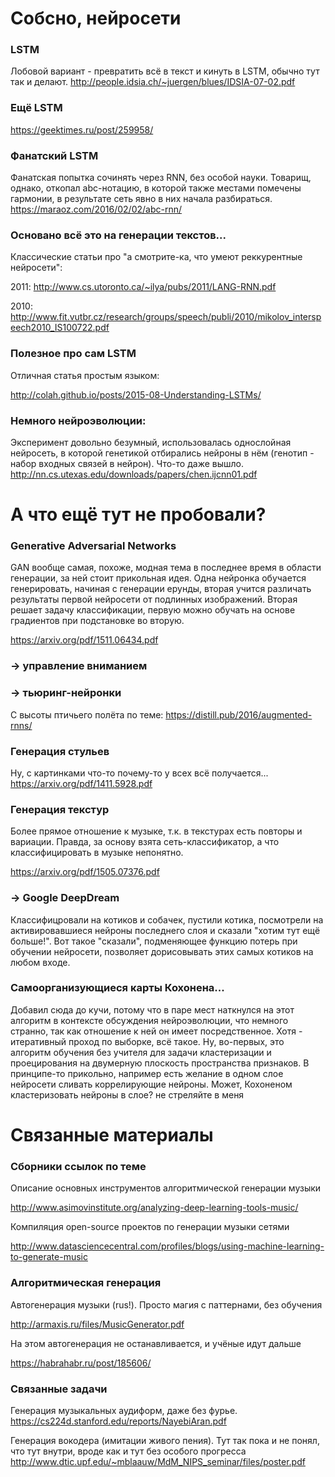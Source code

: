 # Собсно, нейросети

### LSTM
Лобовой вариант - превратить всё в текст и кинуть в LSTM, обычно тут так и делают.
http://people.idsia.ch/~juergen/blues/IDSIA-07-02.pdf

### Ещё LSTM

https://geektimes.ru/post/259958/

### Фанатский LSTM
Фанатская попытка сочинять через RNN, без особой науки. Товарищ, однако, откопал abc-нотацию, в которой также местами помечены гармонии, в результате сеть явно в них начала разбираться.
https://maraoz.com/2016/02/02/abc-rnn/

### Основано всё это на генерации текстов...

Классические статьи про "а смотрите-ка, что умеют реккурентные нейросети":

2011: http://www.cs.utoronto.ca/~ilya/pubs/2011/LANG-RNN.pdf

2010: http://www.fit.vutbr.cz/research/groups/speech/publi/2010/mikolov_interspeech2010_IS100722.pdf

### Полезное про сам LSTM

Отличная статья простым языком:

http://colah.github.io/posts/2015-08-Understanding-LSTMs/

### Немного нейроэволюции:

Эксперимент довольно безумный, использовалась однослойная нейросеть, в которой генетикой отбирались нейроны в нём (генотип - набор входных связей в нейрон). Что-то даже вышло.
http://nn.cs.utexas.edu/downloads/papers/chen.ijcnn01.pdf

# А что ещё тут не пробовали?

### Generative Adversarial Networks

GAN вообще самая, похоже, модная тема в последнее время в области генерации, за ней стоит прикольная идея. Одна нейронка обучается генерировать, начиная с генерации ерунды, вторая учится различать результаты первой нейросети от подлинных изображений. Вторая решает задачу классификации, первую можно обучать на основе градиентов при подстановке во вторую.

https://arxiv.org/pdf/1511.06434.pdf

### -> управление вниманием
### -> тьюринг-нейронки

С высоты птичьего полёта по теме:
https://distill.pub/2016/augmented-rnns/

### Генерация стульев

Ну, с картинками что-то почему-то у всех всё получается...
https://arxiv.org/pdf/1411.5928.pdf

### Генерация текстур

Более прямое отношение к музыке, т.к. в текстурах есть повторы и вариации. Правда, за основу взята сеть-классификатор, а что классифицировать в музыке непонятно.

https://arxiv.org/pdf/1505.07376.pdf

### -> Google DeepDream

Классифицровали на котиков и собачек, пустили котика, посмотрели на активировавшиеся нейроны последнего слоя и сказали "хотим тут ещё больше!". Вот такое "сказали", подменяющее функцию потерь при обучении нейросети, позволяет дорисовывать этих самых котиков на любом входе.

### Самоорганизующиеся карты Кохонена...
Добавил сюда до кучи, потому что в паре мест наткнулся на этот алгоритм в контексте обсуждения нейроэволюции, что немного странно, так как отношение к ней он имеет посредственное. Хотя - итеративный проход по выборке, всё такое. Ну, во-первых, это алгоритм обучения без учителя для задачи кластеризации и проецирования на двумерную плоскость пространства признаков. В принципе-то прикольно, например есть желание в одном слое нейросети сливать коррелирующие нейроны. Может, Кохоненом кластеризовать нейроны в слое? не стреляйте в меня

# Связанные материалы

### Сборники ссылок по теме

Описание основных инструментов алгоритмической генерации музыки

http://www.asimovinstitute.org/analyzing-deep-learning-tools-music/

Компиляция open-source проектов по генерации музыки сетями

http://www.datasciencecentral.com/profiles/blogs/using-machine-learning-to-generate-music

### Алгоритмическая генерация

Автогенерация музыки (rus!). Просто магия с паттернами, без обучения

http://armaxis.ru/files/MusicGenerator.pdf

На этом автогенерация не останавливается, и учёные идут дальше

https://habrahabr.ru/post/185606/

### Связанные задачи

Генерация музыкальных аудиформ, даже без фурье.
https://cs224d.stanford.edu/reports/NayebiAran.pdf

Генерация вокодера (имитации живого пения). Тут так пока и не понял, что тут внутри, вроде как и тут без особого прогресса
http://www.dtic.upf.edu/~mblaauw/MdM_NIPS_seminar/files/poster.pdf
